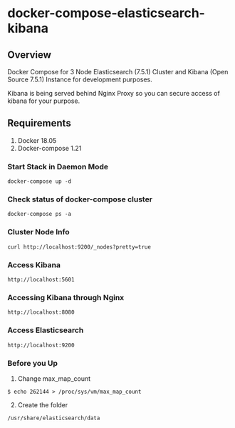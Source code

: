 # docker-compose-elasticsearch-kibana

## Overview
Docker Compose for 3 Node Elasticsearch (7.5.1) Cluster and Kibana (Open Source 7.5.1) Instance for development purposes.

Kibana is being served behind Nginx Proxy so you can secure access of kibana for your purpose.

## Requirements
1. Docker 18.05
2. Docker-compose 1.21

### Start Stack in Daemon Mode
```
docker-compose up -d
```

### Check status of docker-compose cluster
```
docker-compose ps -a
```

### Cluster Node Info
```
curl http://localhost:9200/_nodes?pretty=true
```

### Access Kibana
```
http://localhost:5601
```

### Accessing Kibana through Nginx
```
http://localhost:8080
```

### Access Elasticsearch
```
http://localhost:9200
```

### Before you Up

1. Change max_map_count
```
$ echo 262144 > /proc/sys/vm/max_map_count
```
2. Create the folder
```
/usr/share/elasticsearch/data
```
